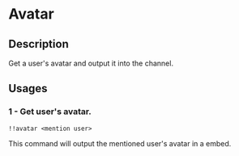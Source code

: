 # Avatar

## Description

Get a user's avatar and output it into the channel.

## Usages

### 1 - Get user's avatar.

```text
!!avatar <mention user>
```

This command will output the mentioned user's avatar in a embed.
